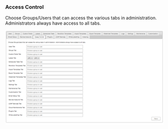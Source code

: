 ### Access Control

Choose Groups/Users that can access the various tabs in administration. Administrators always have access to all tabs.

![](img/admin_accesscontrol12.png)

